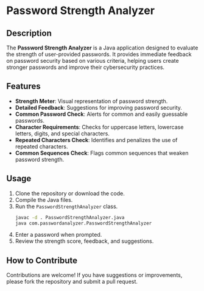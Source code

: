 
# Password Strength Analyzer

## Description

The **Password Strength Analyzer** is a Java application designed to evaluate the strength of user-provided passwords. It provides immediate feedback on password security based on various criteria, helping users create stronger passwords and improve their cybersecurity practices.

## Features

- **Strength Meter**: Visual representation of password strength.
- **Detailed Feedback**: Suggestions for improving password security.
- **Common Password Check**: Alerts for common and easily guessable passwords.
- **Character Requirements**: Checks for uppercase letters, lowercase letters, digits, and special characters.
- **Repeated Characters Check**: Identifies and penalizes the use of repeated characters.
- **Common Sequences Check**: Flags common sequences that weaken password strength.

## Usage

1. Clone the repository or download the code.
2. Compile the Java files.
3. Run the `PasswordStrengthAnalyzer` class.
     ```bash
     javac -d . PasswordStrengthAnalyzer.java
     java com.passwordanalyzer.PasswordStrengthAnalyzer

5. Enter a password when prompted.
6. Review the strength score, feedback, and suggestions.

## How to Contribute

Contributions are welcome! If you have suggestions or improvements, please fork the repository and submit a pull request.

